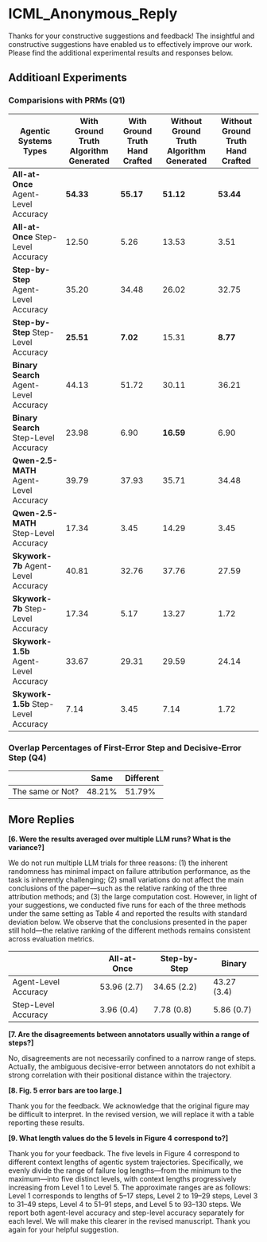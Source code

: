 # ICML_Anonymous_Reply

Thanks for your constructive suggestions and feedback! The insightful and constructive suggestions have enabled us to effectively improve our work. Please find the additional experimental results and responses below.

## Additioanl Experiments 

### Comparisions with PRMs (Q1)

| **Agentic Systems Types**            | **With Ground Truth** Algorithm Generated | **With Ground Truth** Hand Crafted | **Without Ground Truth** Algorithm Generated | **Without Ground Truth** Hand Crafted |
|-------------------------------------|-----------------------------------------------|-----------------------------------------|---------------------------------------------------|---------------------------------------------|
| **All-at-Once** Agent-Level Accuracy | **54.33**                                  | **55.17**                                | **51.12**                                         | **53.44**                                    |
| **All-at-Once** Step-Level Accuracy  | 12.50                                      | 5.26                                     | 13.53                                             | 3.51                                         |
| **Step-by-Step** Agent-Level Accuracy | 35.20                                     | 34.48                                    | 26.02                                             | 32.75                                        |
| **Step-by-Step**  Step-Level Accuracy  | **25.51**                                  | **7.02**                                 | 15.31                                             | **8.77**                                     |
| **Binary Search** Agent-Level Accuracy | 44.13                                    | 51.72                                    | 30.11                                             | 36.21                                        |
| **Binary Search** Step-Level Accuracy  | 23.98                                     | 6.90                                     | **16.59**                                         | 6.90                                         |
| **Qwen-2.5-MATH** Agent-Level Accuracy | 39.79                                 | 37.93                               | 35.71                                        | 34.48                                    |
| **Qwen-2.5-MATH**  Step-Level Accuracy  | 17.34                                      | 3.45                                     | 14.29                                             | 3.45                                         |
| **Skywork-7b** Agent-Level Accuracy | 40.81                                    | 32.76                                    | 37.76                                            | 27.59                                        |
| **Skywork-7b**  Step-Level Accuracy  | 17.34                                 | 5.17                                | 13.27                                             | 1.72                                     |
| **Skywork-1.5b** Agent-Level Accuracy | 33.67                                    | 29.31                                    | 29.59                                             | 24.14                                        |
| **Skywork-1.5b** Step-Level Accuracy  | 7.14                                    | 3.45                                     | 7.14                                        | 1.72                                         |

### Overlap Percentages of First-Error Step and Decisive-Error Step (Q4)


|                 | Same | Different |
|-----------------|------|-----------|
| The same or Not?|48.21%|   51.79%  |


## More Replies

**[6. Were the results averaged over multiple LLM runs? What is the variance?]**

We do not run multiple LLM trials for three reasons: (1) the inherent randomness has minimal impact on failure attribution performance, as the task is inherently challenging; (2) small variations do not affect the main conclusions of the paper—such as the relative ranking of the three attribution methods; and (3) the large computation cost.
However, in light of your suggestions, we conducted five runs for each of the three methods under the same setting as Table 4 and reported the results with standard deviation below. We observe that the conclusions presented in the paper still hold—the relative ranking of the different methods remains consistent across evaluation metrics.


|                      | All-at-Once | Step-by-Step | Binary      |
|----------------------|-------------|--------------|-------------|
| Agent-Level Accuracy | 53.96 (2.7) | 34.65 (2.2)  | 43.27 (3.4) |
| Step-Level Accuracy  | 3.96 (0.4)  | 7.78 (0.8)   | 5.86 (0.7)  |



**[7.  Are the disagreements between annotators usually within a range of steps?]**


No, disagreements are not necessarily confined to a narrow range of steps. Actually, the ambiguous decisive-error between annotators do not exhibit a strong correlation with their positional distance within the trajectory. 


**[8. Fig. 5 error bars are too large.]**

Thank you for the feedback. We acknowledge that the original figure may be difficult to interpret. In the revised version, we will replace it with a table reporting these results.

**[9. What length values do the 5 levels in Figure 4 correspond to?]**

Thank you for your feedback. The five levels in Figure 4 correspond to different context lengths of agentic system trajectories. Specifically, we evenly divide the range of failure log lengths—from the minimum to the maximum—into five distinct levels, with context lengths progressively increasing from Level 1 to Level 5. The approximate ranges are as follows: Level 1 corresponds to lengths of 5–17 steps, Level 2 to 19–29 steps, Level 3 to 31–49 steps, Level 4 to 51–91 steps, and Level 5 to 93–130 steps. We report both agent-level accuracy and step-level accuracy separately for each level. We will make this clearer in the revised manuscript. Thank you again for your helpful suggestion.
